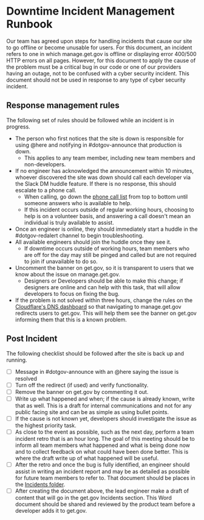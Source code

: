 # Downtime Incident Management Runbook

 Our team has agreed upon steps for handling incidents that cause our site to go offline or become unusable for users. For this document, an incident refers to one in which manage.get.gov is offline or displaying error 400/500 HTTP errors on all pages. However, for this document to apply the cause of the problem must be a critical bug in our code or one of our providers having an outage, not to be confused with a cyber security incident. This document should not be used in response to any type of cyber security incident.

## Response management rules

The following set of rules should be followed while an incident is in progress.

- The person who first notices that the site is down is responsible for using @here and notifying in #dotgov-announce that production is down.
  - This applies to any team member, including new team members and non-developers.
- If no engineer has acknowledged the announcement within 10 minutes, whoever discovered the site was down should call each developer via the Slack DM huddle feature. If there is no response, this should escalate to a phone call.
  - When calling, go down the [phone call list](https://docs.google.com/document/d/1k4r-1MNCfW8EXSXa-tqJQzOvJxQv0ARvHnOjjAH0LII/edit) from top to bottom until someone answers who is available to help.
  - If this incident occurs outside of regular working hours, choosing to help is on a volunteer basis, and answering a call doesn't mean an individual is truly available to assist.
- Once an engineer is online, they should immediately start a huddle in the #dotgov-redalert channel to begin troubleshooting.
- All available engineers should join the huddle once they see it.
  - If downtime occurs outside of working hours, team members who are off for the day may still be pinged and called but are not required to join if unavailable to do so.
- Uncomment the banner on get.gov, so it is transparent to users that we know about the issue on manage.get.gov.
  - Designers or Developers should be able to make this change; if designers are online and can help with this task, that will allow developers to focus on fixing the bug.
- If the problem is not solved within three hours, change the rules on the [Cloudflare's DNS dashboard](https://dash.cloudflare.com/) so that navigating to manage.get.gov redirects users to get.gov. This will help them see the banner on get.gov informing them that this is a known problem.

## Post Incident

The following checklist should be followed after the site is back up and running.

- [ ] Message in #dotgov-announce with an @here saying the issue is resolved
- [ ] Turn off the redirect (if used) and verify functionality.
- [ ] Remove the banner on get.gov by commenting it out.
- [ ] Write up what happened and when; if the cause is already known, write that as well. This is a draft for internal communications and not for any public facing site and can be as simple as using bullet points.
- [ ] If the cause is not known yet, developers should investigate the issue as the highest priority task.
- [ ] As close to the event as possible, such as the next day, perform a team incident retro that is an hour long. The goal of this meeting should be to inform all team members what happened and what is being done now and to collect feedback on what could have been done better. This is where the draft write up of what happened will be useful.
- [ ] After the retro and once the bug is fully identified, an engineer should assist in writing an incident report and may be as detailed as possible for future team members to refer to. That document should be places in the [Incidents folder](https://drive.google.com/drive/folders/1LPVICVpI4Xb5KGdrNkSwhX2OAJ6hYTyu).
- [ ] After creating the document above, the lead engineer make a draft of content that will go in the get.gov Incidents section. This Word document should be shared and reviewed by the product team before a developer adds it to get.gov.
